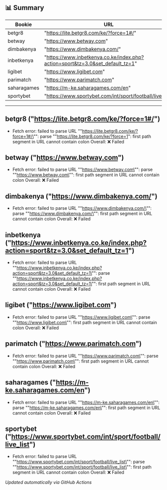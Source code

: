 ## 📊 Summary
| Bookie | URL | Status |
|--------|-----|--------|
| betgr8 | "https://lite.betgr8.com/ke/?force=1#/" | ❌ |
| betway | "https://www.betway.com" | ❌ |
| dimbakenya | "https://www.dimbakenya.com/" | ❌ |
| inbetkenya | "https://www.inbetkenya.co.ke/index.php?action=sport&tz=3.0&set_default_tz=1" | ❌ |
| ligibet | "https://www.ligibet.com" | ❌ |
| parimatch | "https://www.parimatch.com" | ❌ |
| saharagames | "https://m-ke.saharagames.com/en" | ❌ |
| sportybet | "https://www.sportybet.com/int/sport/football/live_list" | ❌ |

---

## betgr8 ("https://lite.betgr8.com/ke/?force=1#/")
- Fetch error: failed to parse URL "\"https://lite.betgr8.com/ke/?force=1#/\"": parse "\"https://lite.betgr8.com/ke/?force=1": first path segment in URL cannot contain colon
Overall: ❌ Failed

## betway ("https://www.betway.com")
- Fetch error: failed to parse URL "\"https://www.betway.com\"": parse "\"https://www.betway.com\"": first path segment in URL cannot contain colon
Overall: ❌ Failed

## dimbakenya ("https://www.dimbakenya.com/")
- Fetch error: failed to parse URL "\"https://www.dimbakenya.com/\"": parse "\"https://www.dimbakenya.com/\"": first path segment in URL cannot contain colon
Overall: ❌ Failed

## inbetkenya ("https://www.inbetkenya.co.ke/index.php?action=sport&tz=3.0&set_default_tz=1")
- Fetch error: failed to parse URL "\"https://www.inbetkenya.co.ke/index.php?action=sport&tz=3.0&set_default_tz=1\"": parse "\"https://www.inbetkenya.co.ke/index.php?action=sport&tz=3.0&set_default_tz=1\"": first path segment in URL cannot contain colon
Overall: ❌ Failed

## ligibet ("https://www.ligibet.com")
- Fetch error: failed to parse URL "\"https://www.ligibet.com\"": parse "\"https://www.ligibet.com\"": first path segment in URL cannot contain colon
Overall: ❌ Failed

## parimatch ("https://www.parimatch.com")
- Fetch error: failed to parse URL "\"https://www.parimatch.com\"": parse "\"https://www.parimatch.com\"": first path segment in URL cannot contain colon
Overall: ❌ Failed

## saharagames ("https://m-ke.saharagames.com/en")
- Fetch error: failed to parse URL "\"https://m-ke.saharagames.com/en\"": parse "\"https://m-ke.saharagames.com/en\"": first path segment in URL cannot contain colon
Overall: ❌ Failed

## sportybet ("https://www.sportybet.com/int/sport/football/live_list")
- Fetch error: failed to parse URL "\"https://www.sportybet.com/int/sport/football/live_list\"": parse "\"https://www.sportybet.com/int/sport/football/live_list\"": first path segment in URL cannot contain colon
Overall: ❌ Failed


_Updated automatically via GitHub Actions_
